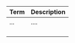 | Term | Description |
|------|-------------|
| ...  | ....        |
|      |             |
|      |             |
|      |             |
|      |             |